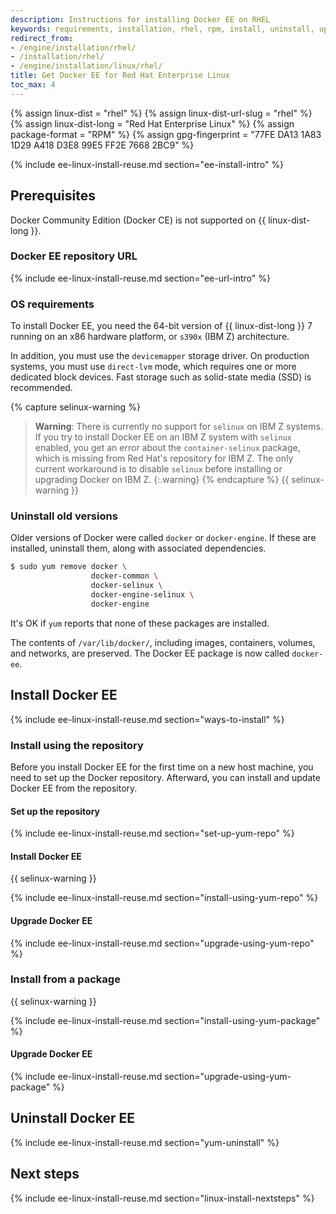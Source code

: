 ```yaml
---
description: Instructions for installing Docker EE on RHEL
keywords: requirements, installation, rhel, rpm, install, uninstall, upgrade, update
redirect_from:
- /engine/installation/rhel/
- /installation/rhel/
- /engine/installation/linux/rhel/
title: Get Docker EE for Red Hat Enterprise Linux
toc_max: 4
---
```


{% assign linux-dist = "rhel" %}
{% assign linux-dist-url-slug = "rhel" %}
{% assign linux-dist-long = "Red Hat Enterprise Linux" %}
{% assign package-format = "RPM" %}
{% assign gpg-fingerprint = "77FE DA13 1A83 1D29 A418  D3E8 99E5 FF2E 7668 2BC9" %}

{% include ee-linux-install-reuse.md section="ee-install-intro" %}

## Prerequisites

Docker Community Edition (Docker CE) is not supported on {{ linux-dist-long }}.

### Docker EE repository URL

{% include ee-linux-install-reuse.md section="ee-url-intro" %}

### OS requirements

To install Docker EE, you need the 64-bit version of {{ linux-dist-long }} 7
running on an x86 hardware platform, or `s390x` (IBM Z) architecture.

In addition, you must use the `devicemapper` storage driver. On production
systems, you must use `direct-lvm` mode, which requires one or more dedicated
block devices. Fast storage such as solid-state media (SSD) is recommended.

{% capture selinux-warning %}
> **Warning**: There is currently no support for `selinux` on IBM Z systems. If
> you try to install Docker EE on an IBM Z system with `selinux` enabled, you get
> an error about the `container-selinux` package, which is missing from Red Hat's
> repository for IBM Z. The only current workaround is to disable `selinux`
> before installing or upgrading Docker on IBM Z.
{:.warning}
{% endcapture %}
{{ selinux-warning }}

### Uninstall old versions

Older versions of Docker were called `docker` or `docker-engine`. If these are
installed, uninstall them, along with associated dependencies.

```bash
$ sudo yum remove docker \
                  docker-common \
                  docker-selinux \
                  docker-engine-selinux \
                  docker-engine
```

It's OK if `yum` reports that none of these packages are installed.

The contents of `/var/lib/docker/`, including images, containers, volumes, and
networks, are preserved. The Docker EE package is now called `docker-ee`.

## Install Docker EE

{% include ee-linux-install-reuse.md section="ways-to-install" %}

### Install using the repository

Before you install Docker EE for the first time on a new host machine, you need
to set up the Docker repository. Afterward, you can install and update Docker EE
from the repository.

#### Set up the repository

{% include ee-linux-install-reuse.md section="set-up-yum-repo" %}

#### Install Docker EE

{{ selinux-warning }}

{% include ee-linux-install-reuse.md section="install-using-yum-repo" %}

#### Upgrade Docker EE

{% include ee-linux-install-reuse.md section="upgrade-using-yum-repo" %}

### Install from a package

{{ selinux-warning }}

{% include ee-linux-install-reuse.md section="install-using-yum-package" %}

#### Upgrade Docker EE

{% include ee-linux-install-reuse.md section="upgrade-using-yum-package" %}

## Uninstall Docker EE

{% include ee-linux-install-reuse.md section="yum-uninstall" %}

## Next steps

{% include ee-linux-install-reuse.md section="linux-install-nextsteps" %}
